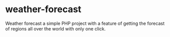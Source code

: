 # weather-forecast
Weather forecast a simple PHP project with a feature of getting the forecast of regions all over the world with only one click.
